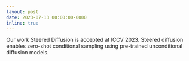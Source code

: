 ```yaml
---
layout: post
date: 2023-07-13 00:00:00-0000
inline: true
---
```


Our work Steered Diffusion</a> is accepted at ICCV 2023. Steered diffusion enables zero-shot conditional sampling using pre-trained unconditional diffusion models.

